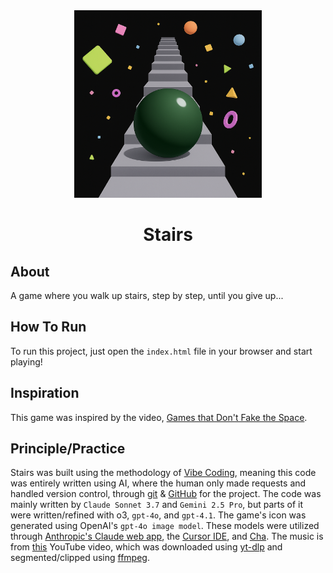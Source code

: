 <div align="center">
  <img src="./icon.png" width="300"/>
</div>

<div align="center">
  <h1>Stairs</h1>
</div>

## About

A game where you walk up stairs, step by step, until you give up...

## How To Run

To run this project, just open the `index.html` file in your browser and start playing!

## Inspiration

This game was inspired by the video, [Games that Don't Fake the Space](https://www.youtube.com/watch?v=Q85l1Fenc5w).

## Principle/Practice

Stairs was built using the methodology of [Vibe Coding](https://en.wikipedia.org/wiki/Vibe_coding), meaning this code was entirely written using AI, where the human only made requests and handled version control, through [git](https://git-scm.com/) & [GitHub](https://github.com/) for the project. The code was mainly written by `Claude Sonnet 3.7` and `Gemini 2.5 Pro`, but parts of it were written/refined with o3, `gpt-4o`, and `gpt-4.1`. The game's icon was generated using OpenAI's `gpt-4o image model`. These models were utilized through [Anthropic's Claude web app](https://claude.ai/new), the [Cursor IDE](https://www.cursor.com/), and [Cha](https://github.com/MehmetMHY/cha/). The music is from [this](https://www.youtube.com/watch?v=CeyIAgXeIL0) YouTube video, which was downloaded using [yt-dlp](https://github.com/yt-dlp/yt-dlp) and segmented/clipped using [ffmpeg](https://ffmpeg.org/).
